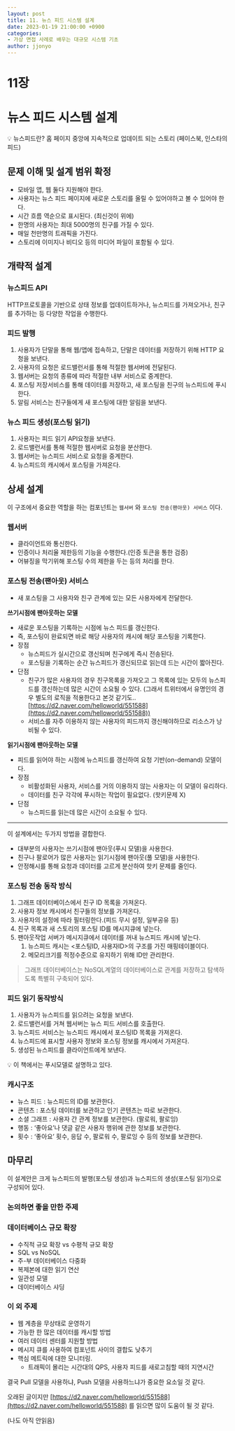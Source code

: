 ```yaml
---
layout: post
title: 11. 뉴스 피드 시스템 설계
date: 2023-01-19 21:00:00 +0900
categories:
- 가상 면접 사례로 배우는 대규모 시스템 기초
author: jjonyo
---
```


# 11장

# 뉴스 피드 시스템 설계

<aside>
💡 뉴스피드란?
홈 페이지 중앙에 지속적으로 업데이트 되는 스토리 (페이스북, 인스타의 피드)

</aside>

## 문제 이해 및 설계 범위 확정

- 모바일 앱, 웹 둘다 지원해야 한다.
- 사용자는 뉴스 피드 페이지에 새로운 스토리를 올릴 수 있어야하고 볼 수 있어야 한다.
- 시간 흐름 역순으로 표시된다. (최신것이 위에)
- 한명의 사용자는 최대 5000명의 친구를 가질 수 있다.
- 매일 천만명의 트래픽을 가진다.
- 스토리에 이미지나 비디오 등의 미디어 파일이 포함될 수 있다.

## 개략적 설계

### 뉴스피드 API

HTTP프로토콜을 기반으로 상태 정보를 업데이트하거나, 뉴스피드를 가져오거나, 친구를 추가하는 등 다양한 작업을 수행한다.

### 피드 발행


1. 사용자가 단말을 통해 웹/앱에 접속하고, 단말은 데이터를 저장하기 위해 HTTP 요청을 보낸다.
2. 사용자의 요청은 로드밸런서를 통해 적절한 웹서버에 전달된다.
3. 웹서버는 요청의 종류에 따라 적절한 내부 서비스로 중계한다.
4. 포스팅 저장서비스를 통해 데이터를 저장하고, 새 포스팅을 친구의 뉴스피드에 푸시한다.
5. 알림 서비스는 친구들에게 새 포스팅에 대한 알림을 보낸다.

### 뉴스 피드 생성(포스팅 읽기)


1. 사용자는 피드 읽기 API요청을 보낸다.
2. 로드밸런서를 통해 적절한 웹서버로 요청을 분산한다.
3. 웹서버는 뉴스피드 서비스로 요청을 중계한다.
4. 뉴스피드의 캐시에서 포스팅을 가져온다.

## 상세 설계


이 구조에서 중요한 역할을 하는 컴포넌트는 `웹서버` 와 `포스팅 전송(팬아웃) 서비스` 이다.

### 웹서버

- 클라이언트와 통신한다.
- 인증이나 처리율 제한등의 기능을 수행한다.(인증 토큰을 통한 검증)
- 어뷰징을 막기위해 포스팅 수의 제한을 두는 등의 처리를 한다.

### 포스팅 전송(팬아웃) 서비스

- 새 포스팅을 그 사용자와 친구 관계에 있는 모든 사용자에게 전달한다.

**쓰기시점에 팬아웃하는 모델**

- 새로운 포스팅을 기록하는 시점에 뉴스 피드를 갱신한다.
- 즉, 포스팅이 완료되면 바로 해당 사용자의 캐시에 해당 포스팅을 기록한다.
- 장점
    - 뉴스피드가 실시간으로 갱신되며 친구에게 즉시 전송된다.
    - 포스팅을 기록하는 순간 뉴스피드가 갱신되므로 읽는데 드는 시간이 짧아진다.
- 단점
    - 친구가 많은 사용자의 경우 친구목록을 가져오고 그 목록에 있는 모두의 뉴스피드를 갱신하는데 많은 시간이 소요될 수 있다. (그래서 트위터에서 유명인의 경우 별도의 로직을 적용한다고 본것 같기도.. [https://d2.naver.com/helloworld/551588](https://d2.naver.com/helloworld/551588))
    - 서비스를 자주 이용하지 않는 사용자의 피드까지 갱신해야하므로 리소스가 낭비될 수 있다.

**읽기시점에 팬아웃하는 모델**

- 피드를 읽어야 하는 시점에 뉴스피드를 갱신하여 요청 기반(on-demand) 모델이다.
- 장점
    - 비활성화된 사용자, 서비스를 거의 이용하지 않는 사용자는 이 모델이 유리하다.
    - 데이터를 친구 각각에 푸시하는 작업이 필요없다. (핫키문제 X)
- 단점
    - 뉴스피드를 읽는데 많은 시간이 소요될 수 있다.

---

이 설계에서는 두가지 방법을 결합한다.

- 대부분의 사용자는 쓰기시점에 팬아웃(푸시 모델)을 사용한다.
- 친구나 팔로어가 많은 사용자는 읽기시점에 팬아웃(풀 모델)을 사용한다.
- 안정해시를 통해 요청과 데이터를 고르게 분산하여 핫키 문제를 줄인다.


### 포스팅 전송 동작 방식

1. 그래프 데이터베이스에서 친구 ID 목록을 가져온다.
2. 사용자 정보 캐시에서 친구들의 정보를 가져온다.
3. 사용자의 설정에 따라 필터링한다.(피드 무시 설정, 일부공유 등)
4. 친구 목록과 새 스토리의 포스팅 ID를 메시지큐에 넣는다.
5. 팬아웃작업 서버가 메시지큐에서 데이터를 꺼내 뉴스피드 캐시에 넣는다.
    1. 뉴스피드 캐시는 <포스팅ID, 사용자ID>의 구조를 가진 매핑테이블이다.
    2. 메모리크기를 적정수준으로 유지하기 위해 ID만 관리한다.

> 그래프 데이터베이스는 NoSQL계열의 데이터베이스로 관계를 저장하고 탐색하도록 특별히 구축되어 있다.
> 

### 피드 읽기 동작방식


1. 사용자가 뉴스피드를 읽으려는 요청을 보낸다.
2. 로드밸런서를 거쳐 웹서버는 뉴스 피드 서비스를 호출한다.
3. 뉴스피드 서비스는 뉴스피드 캐시에서 포스팅ID 목록을 가져온다.
4. 뉴스피드에 표시할 사용자 정보와 포스팅 정보를 캐시에서 가져온다.
5. 생성된 뉴스피드를 클라이언트에게 보낸다.

<aside>
💡 이 책에서는 푸시모델로 설명하고 있다.

</aside>

### 캐시구조


- 뉴스 피드 : 뉴스피드의 ID를 보관한다.
- 콘텐츠 : 포스팅 데이터를 보관하고 인기 콘텐츠는 따로 보관한다.
- 소셜 그래프 : 사용자 간 관계 정보를 보관한다. (팔로워, 팔로잉)
- 행동 : ‘좋아요’나 댓글 같은 사용자 행위에 관한 정보를 보관한다.
- 횟수 : ‘좋아요’ 횟수, 응답 수, 팔로워 수, 팔로잉 수 등의 정보를 보관한다.

## 마무리

이 설계안은 크게 뉴스피드의 발행(포스팅 생성)과 뉴스피드의 생성(포스팅 읽기)으로 구성되어 있다.

### 논의하면 좋을 만한 주제

### 데이터베이스 규모 확장

- 수직적 규모 확장 vs 수평적 규모 확장
- SQL vs NoSQL
- 주-부 데이터베이스 다중화
- 복제본에 대한 읽기 연산
- 일관성 모델
- 데이터베이스 샤딩

### 이 외 주제

- 웹 계층을 무상태로 운영하기
- 가능한 한 많은 데이터를 캐시할 방법
- 여러 데이터 센터를 지원할 방법
- 메시지 큐를 사용하여 컴포넌트 사이의 결합도 낮추기
- 핵심 메트릭에 대한 모니터링.
    - 트래픽이 몰리는 시간대의 QPS, 사용자 피드를 새로고침할 때의 지연시간
    

결국 Pull 모델을 사용하냐, Push 모델을 사용하느냐가 중요한 요소일 것 같다.

오래된 글이지만 [https://d2.naver.com/helloworld/551588](https://d2.naver.com/helloworld/551588) 를 읽으면 많이 도움이 될 것 같다.

(나도 아직 안읽음)